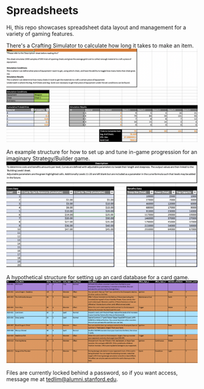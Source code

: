 # Spreadsheets
Hi, this repo showcases spreadsheet data layout and management for a variety of gaming features.

There's a Crafting Simulator to calculate how long it takes to make an item.
![](images/craft_sim.png)

An example structure for how to set up and tune in-game progression for an imaginary Strategy/Builder game.
![](images/build_prog.png)

A hypothetical structure for setting up an card database for a card game.
![](images/card_inventory.png)

Files are currently locked behind a password, so if you want access, message me at tedlim@alumni.stanford.edu.
